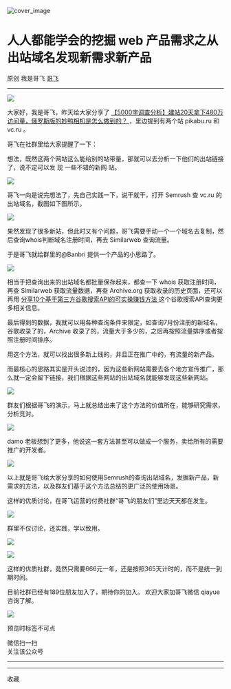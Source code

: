 ![cover_image](https://mmbiz.qpic.cn/sz_mmbiz_jpg/LBrX00GQeicuFLmOg6lRZh9fOjJxLbgYyjbOVAA8Ar37R7QGy0XtX8HxWKE5kibCZtNEoTKwZsJZg50ewWZAjbicQ/0?wx_fmt=jpeg)

#  人人都能学会的挖掘 web 产品需求之从出站域名发现新需求新产品

原创  我是哥飞  [ 哥飞 ](javascript:void\(0\);)

__ _ _ _ _

![](https://mmbiz.qpic.cn/sz_mmbiz_png/LBrX00GQeicuFLmOg6lRZh9fOjJxLbgYyTPQU2TjgiaGyeUO9KzwMCEShW93IYOjbaRY6uNr1jnsrEPCNKtUsXcw/640?wx_fmt=png)

大家好，我是哥飞，昨天给大家分享了 [ 【5000字调查分析】建站20天拿下480万访问量，俄罗斯版的妙鸭相机是怎么做到的？
](http://mp.weixin.qq.com/s?__biz=MjM5OTIzMzYyMA==&mid=2650079744&idx=1&sn=0d82dcd95fe435a6b46a53a642a6c4e4&chksm=bf3f333b8848ba2deee768dea94b0ed5c2101c5bbf689cf536967d6141910b14f55ba03ed5c9&scene=21#wechat_redirect)
，里边提到有两个站  pikabu.ru 和  vc.ru 。

哥飞在社群里给大家提醒了一下：

想法，既然这两个网站这么能给别的站带量，那就可以去分析一下他们的出站链接了，说不定可以发  现  一些不错的新网  站。

![](https://mmbiz.qpic.cn/sz_mmbiz_jpg/LBrX00GQeicuFLmOg6lRZh9fOjJxLbgYylpX1OKOaSEDfYiazicqBKsg5F6iciciaZONssD2Emlp1Yo4KtlPquejmu4g/640?wx_fmt=jpeg)

哥飞一向是说完想法了，先自己实践一下，说干就干，打开 Semrush 查 vc.ru 的出站域名，截图如下图所示。  

![](https://mmbiz.qpic.cn/sz_mmbiz_png/LBrX00GQeicuFLmOg6lRZh9fOjJxLbgYyiar2rlj1bv7bZyXT1liblZbaZ8l6yv2MaO2oBCowZwTP0KCaosT1IvIw/640?wx_fmt=png)

果然发现了很多新站，但此时又有个问题，哥飞需要手动一个一个域名去复制，然后查询whois判断域名注册时间，再去 Similarweb 查询流量。  

于是哥飞就给群里的@Banbri 提供一个产品的小思路了。

![](https://mmbiz.qpic.cn/sz_mmbiz_jpg/LBrX00GQeicuFLmOg6lRZh9fOjJxLbgYym7ZJiag24pSSWa1QKlOEwgeooOwV1ibRuCicyU4Vn28AWPYoF8jb60sQw/640?wx_fmt=jpeg)

相当于把查询出来的出站域名都批量保存起来，都查一下 whois 获取注册时间，再查 Similarweb 获取流量数据，再查 Archive.org
获取收录的历史页面，还可以再用 [ 分享10个基于第三方谷歌搜索API的可实操赚钱方法
](http://mp.weixin.qq.com/s?__biz=MjM5OTIzMzYyMA==&mid=2650079712&idx=1&sn=03f8c8d72954256178d06c9583903269&chksm=bf3f30db8848b9cda95561c24b04ea20b91d0e54e5e08b041b8169946c873ea330c406343468&scene=21#wechat_redirect)
这个谷歌搜索API查询更多相关信息。  

最后得到的数据，我就可以用各种查询条件来限定，如查询7月份注册的新域名，谷歌收录了的，Archive
收录了的，流量大于多少的，之后再按照流量排序或者按照注册时间排序。

用这个方法，就可以找出很多新上线的，并且正在推广中的，有流量的新产品。  

而最核心的思路其实是开头说过的，因为这些新网站需要去各个地方宣传推广，那么就一定会留下链接，我们根据这些网站的出站域名就能够发现这些新网站。

![](https://mmbiz.qpic.cn/sz_mmbiz_jpg/LBrX00GQeicuFLmOg6lRZh9fOjJxLbgYye8pjVBmz3dlO11EH9nrz1ej6Oq6xgS8KWibsmJrs8icKDUU3EbQgvftw/640?wx_fmt=jpeg)

群友们根据哥飞的演示，马上就总结出来了这个方法的价值所在，能够研究需求，分析竞对。  

![](https://mmbiz.qpic.cn/sz_mmbiz_jpg/LBrX00GQeicuFLmOg6lRZh9fOjJxLbgYyb7XKTfAoFoZ0ibmK4Bb3TEUxxEM3RZyf6aoYW4F5DRM1LSovu0DQD4Q/640?wx_fmt=jpeg)

damo 老板想到了更多，他说这一套方法甚至可以做成一个服务，卖给所有的需要推广的开发者。  

![](https://mmbiz.qpic.cn/sz_mmbiz_jpg/LBrX00GQeicuFLmOg6lRZh9fOjJxLbgYytyXDS0rmEslicXctNQqMUBaSibjTDPOZZke75PjWPYPnzFibQtLZLD2YA/640?wx_fmt=jpeg)

以上就是哥飞给大家分享的如何使用Semrush的查询出站域名，发掘新产品，新需求的方法，以及群友们基于这个方法总结的更广泛的使用场景。  

这样的优质讨论，在哥飞运营的付费社群“哥飞的朋友们”里边天天都在发生。

![](https://mmbiz.qpic.cn/sz_mmbiz_jpg/LBrX00GQeicuFLmOg6lRZh9fOjJxLbgYyX8TELjZ16fq3icHpibqb2bc727Wj1mAo40g1b49nFG6JfaMciaMM7RLwQ/640?wx_fmt=jpeg)

群里不仅讨论，还实践，学以致用。  

![](https://mmbiz.qpic.cn/sz_mmbiz_jpg/LBrX00GQeicuFLmOg6lRZh9fOjJxLbgYyd4zflMLYNSYicoP8JyTTFmSREQqb2ZPzDmCzfpKotTuglc7loMO0Ocg/640?wx_fmt=jpeg)

![](https://mmbiz.qpic.cn/sz_mmbiz_jpg/LBrX00GQeicuFLmOg6lRZh9fOjJxLbgYywTib7qpv2dv2IZlnhYxlqWNNGK1JKusqLvQYoJS7MjVaerhGMInEwfg/640?wx_fmt=jpeg)

这样的优质社群，竟然只需要666元一年，还是按照365天计时的，而不是统一到期时间。

目前社群已经有189位朋友加入了，期待你的加入。  欢迎大家加哥飞微信 qiayue 咨询了解。

![](https://mmbiz.qpic.cn/sz_mmbiz_png/LBrX00GQeictmH6ZbzrmhFdgH55yNiarBAXwFK5njpE3j8ehd8M5CNnh5mX01ibDAls4gZvob7nUmwXnscEXNDm3g/640?wx_fmt=png)

  

预览时标签不可点

微信扫一扫  
关注该公众号





****



****



  收藏

